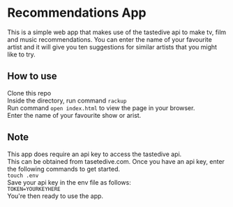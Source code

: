 Recommendations App
===================

This is a simple web app that makes use of the tastedive api to make tv, film and music recommendations. You can enter the name of your favourite artist and it will give you ten suggestions for similar artists that you might like to try. 

## How to use ##
Clone this repo   
Inside the directory, run command `rackup `  
Run command `open index.html` to view the page in your browser.  
Enter the name of your favourite show or arist.

## Note ##
This app does require an api key to access the tastedive api.  
This can be obtained from tasetedive.com.
Once you have an api key, enter the following commands to get started.  
`touch .env`  
Save your api key in the env file as follows:  
`TOKEN=YOURKEYHERE`  
You're then ready to use the app.
